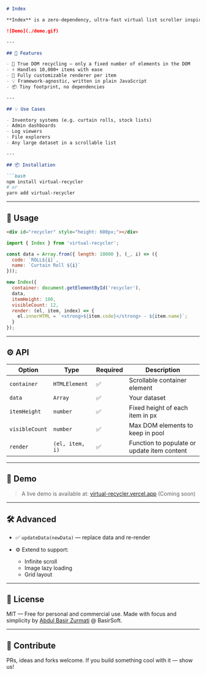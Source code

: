 ````markdown
# Index

**Index** is a zero-dependency, ultra-fast virtual list scroller inspired by Android's RecyclerView — built with performance and simplicity in mind. Created by [BasirSoft](https://basirsoft.com).

![Demo](./demo.gif)

---

## 🚀 Features

- 🔁 True DOM recycling — only a fixed number of elements in the DOM
- ⚡ Handles 10,000+ items with ease
- 🧱 Fully customizable renderer per item
- 💡 Framework-agnostic, written in plain JavaScript
- 📦 Tiny footprint, no dependencies

---

## 💡 Use Cases

- Inventory systems (e.g. curtain rolls, stock lists)
- Admin dashboards
- Log viewers
- File explorers
- Any large dataset in a scrollable list

---

## 📦 Installation

```bash
npm install virtual-recycler
# or
yarn add virtual-recycler
````

---

## 🧩 Usage

```html
<div id="recycler" style="height: 600px;"></div>
```

```js
import { Index } from 'virtual-recycler';

const data = Array.from({ length: 10000 }, (_, i) => ({
  code: `ROLL${i}`,
  name: `Curtain Roll ${i}`
}));

new Index({
  container: document.getElementById('recycler'),
  data,
  itemHeight: 100,
  visibleCount: 12,
  render: (el, item, index) => {
    el.innerHTML = `<strong>${item.code}</strong> - ${item.name}`;
  }
});
```

---

## ⚙️ API

| Option         | Type            | Required | Description                                 |
| -------------- | --------------- | -------- | ------------------------------------------- |
| `container`    | `HTMLElement`   | ✅        | Scrollable container element                |
| `data`         | `Array`         | ✅        | Your dataset                                |
| `itemHeight`   | `number`        | ✅        | Fixed height of each item in px             |
| `visibleCount` | `number`        | ✅        | Max DOM elements to keep in pool            |
| `render`       | `(el, item, i)` | ✅        | Function to populate or update item content |

---

## 📸 Demo

> A live demo is available at: [virtual-recycler.vercel.app](https://virtual-recycler.vercel.app) (Coming soon)

---

## 🛠️ Advanced

* ✅ `updateData(newData)` — replace data and re-render
* ⚙️ Extend to support:

  * Infinite scroll
  * Image lazy loading
  * Grid layout

---

## 📄 License

MIT — Free for personal and commercial use.
Made with focus and simplicity by [Abdul Basir Zurmati](https://github.com/BasirZ1) @ BasirSoft.

---

## 🧠 Contribute

PRs, ideas and forks welcome.
If you build something cool with it — show us!

